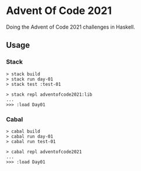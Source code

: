 # Advent Of Code 2021

Doing the Advent of Code 2021 challenges in Haskell.

## Usage

### Stack

```shell
> stack build
> stack run day-01
> stack test :test-01
```

```shell
> stack repl adventofcode2021:lib
...
>>> :load Day01
```

### Cabal

```shell
> cabal build
> cabal run day-01
> cabal run test-01
```

```shell
> cabal repl adventofcode2021
...
>>> :load Day01
```
